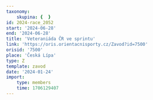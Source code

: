 ```yaml
---
taxonomy:
    skupina: {  }
id: 2024-race_2052
start: '2024-06-28'
end: '2024-06-28'
title: 'Veteraniáda ČR ve sprintu'
link: 'https://oris.orientacnisporty.cz/Zavod?id=7500'
orisid: '7500'
place: 'Česká Lípa'
type: Z
template: zavod
date: '2024-01-24'
import:
    type: members
    time: 1706129407
---
```


